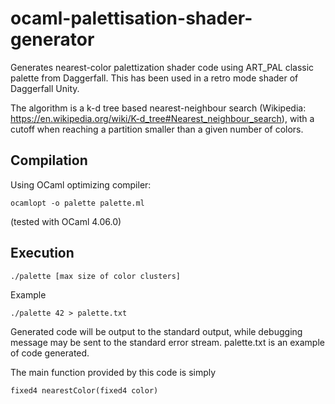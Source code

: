 # ocaml-palettisation-shader-generator

Generates nearest-color palettization shader code using ART_PAL classic palette from Daggerfall.
This has been used in a retro mode shader of Daggerfall Unity.

The algorithm is a k-d tree based nearest-neighbour search (Wikipedia: https://en.wikipedia.org/wiki/K-d_tree#Nearest_neighbour_search), with a cutoff when reaching a partition smaller than a given number of colors.

## Compilation

Using OCaml optimizing compiler: 

    ocamlopt -o palette palette.ml
    
(tested with OCaml 4.06.0)

## Execution

    ./palette [max size of color clusters]
    
Example

    ./palette 42 > palette.txt

Generated code will be output to the standard output, while debugging message may be sent to the standard error stream.
palette.txt is an example of code generated.

The main function provided by this code is simply

    fixed4 nearestColor(fixed4 color)
